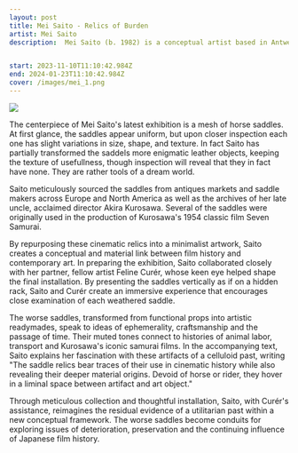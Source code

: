 ```yaml
---
layout: post
title: Mei Saito - Relics of Burden
artist: Mei Saito
description:  Mei Saito (b. 1982) is a conceptual artist based in Antwerp, Belgium. Saito's archival art investigates themes of ephemerality, decay and memory. She is known for her understated installations and post minimalist sculptures. Saito received her MFA from the Art Institute of Chicago in 2012. Her work has been exhibited internationally, including shows at the Guggenheim, and the Mori Art Museum in Tokyo.


start: 2023-11-10T11:10:42.984Z
end: 2024-01-23T11:10:42.984Z
cover: /images/mei_1.png
---
```


![](/images/mei_1.png)

The centerpiece of Mei Saito's latest exhibition is a mesh of horse saddles. At first glance, the saddles appear uniform, but upon closer inspection each one has slight variations in size, shape, and texture. In fact Saito has partially transformed the saddels more enigmatic leather objects, keeping the texture of usefullness, though inspection will reveal that they in fact have none. They are rather tools of a dream world.

Saito meticulously sourced the saddles from antiques markets and saddle makers across Europe and North America as well as the archives of her late uncle, acclaimed director Akira Kurosawa. Several of the saddles were originally used in the production of Kurosawa's 1954 classic film Seven Samurai.

By repurposing these cinematic relics into a minimalist artwork, Saito creates a conceptual and material link between film history and contemporary art. In preparing the exhibition, Saito collaborated closely with her partner, fellow artist Feline Curér, whose keen eye helped shape the final installation. By presenting the saddles vertically as if on a hidden rack, Saito and Curér create an immersive experience that encourages close examination of each weathered saddle.

The worse saddles, transformed from functional props into artistic readymades, speak to ideas of ephemerality, craftsmanship and the passage of time. Their muted tones connect to histories of animal labor, transport and Kurosawa's iconic samurai films. In the accompanying text, Saito explains her fascination with these artifacts of a celluloid past, writing "The saddle relics bear traces of their use in cinematic history while also revealing their deeper material origins. Devoid of horse or rider, they hover in a liminal space between artifact and art object."

Through meticulous collection and thoughtful installation, Saito, with Curér's assistance, reimagines the residual evidence of a utilitarian past within a new conceptual framework. The worse saddles become conduits for exploring issues of deterioration, preservation and the continuing influence of Japanese film history.
